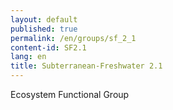 ```yaml
---
layout: default
published: true
permalink: /en/groups/sf_2_1
content-id: SF2.1
lang: en
title: Subterranean-Freshwater 2.1
---
```


Ecosystem Functional Group
